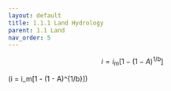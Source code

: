 ```yaml
---
layout: default
title: 1.1.1 Land Hydrology
parent: 1.1 Land  
nav_order: 5 
---
```

<!-- <div class="justify-text" markdown="1">

## 1.1.1 Land Hydrology
In each grid cell, the hydrology module calculates throughfall, canopy interception, evapotranspiration, infiltration, percolation, and recharge vertically, while in the horizontal direction, it simulates surface runoff, interflow, and groundwater discharge as three hydrological pathways toward receiving waters (Figure 2a). Precipitation and air temperature are the essential external driving functions for the model. Precipitation falls to an interception storage or the soil surface, depending on the maximum storage capacity of each canopy and current status of the canopy water content (Samaniego et al., 2010). Evapotranspiration occurs in the canopy and the top two soil layers. The model calculates it based on potential evapotranspiration which depends on air temperature, seasonal adjustment, and land use type (Lindström et al., 2010). The conceptualization of infiltration process references the variable infiltration capacity method (Wood et al., 1992). It assumes a sub-grid variability of soil property and vegetation cover, resulting in different infiltration capacities across a grid cell (Figure 2 b). The basic equation of infiltration within a grid cell at a given time is: 

</div> -->

$$
i = i_m[1 - (1 - A)^{1/b}]
$$

\(i = i_m[1 - (1 - A)^{1/b}]\)

<script>
    // 确保 KaTeX 脚本和 CSS 链接已经加载 (即使没有加载，这段代码也能运行)
    if (typeof renderMathInElement === 'undefined') {
        var link = document.createElement('link');
        link.rel = 'stylesheet';
        link.href = 'https://cdn.jsdelivr.net/npm/katex@0.16.9/dist/katex.min.css';
        document.head.appendChild(link);

        var script = document.createElement('script');
        script.defer = true;
        script.src = 'https://cdn.jsdelivr.net/npm/katex@0.16.9/dist/katex.min.js';
        document.head.appendChild(script);

        var autoRender = document.createElement('script');
        autoRender.defer = true;
        autoRender.src = 'https://cdn.jsdelivr.net/npm/katex@0.16.9/dist/contrib/auto-render.min.js';
        autoRender.onload = function() {
             // 脚本加载完成后执行渲染
             renderMath();
        };
        document.head.appendChild(autoRender);
    } else {
        // 如果已经加载了，直接渲染
        renderMath();
    }

    function renderMath() {
        renderMathInElement(
            document.body, // 渲染整个文档 body
            {
                // 配置识别 $$...$$ 和 \(...\) 标记
                delimiters: [
                    {left: "$$", right: "$$", display: true},
                    {left: "\\(", right: "\\)", display: false}
                ],
                throwOnError: false
            }
        );
    }
</script>

